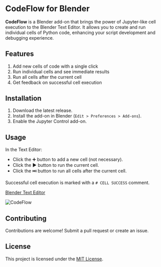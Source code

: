 ## <span style="font-size:larger;">CodeFlow for Blender</span>

**CodeFlow** is a Blender add-on that brings the power of Jupyter-like cell execution to the Blender Text Editor. It allows you to create and run individual cells of Python code, enhancing your script development and debugging experience.

## Features

1. Add new cells of code with a single click
2. Run individual cells and see immediate results
3. Run all cells after the current cell
4. Get feedback on successful cell execution

## Installation

1. Download the latest release.
2. Install the add-on in Blender (`Edit > Preferences > Add-ons`).
3. Enable the Jupyter Control add-on.

## Usage

In the Text Editor:

- Click the ➕ button to add a new cell (not necessary).
- Click the ▶️ button to run the current cell.
- Click the ⏭️ button to run all cells after the current cell.

Successful cell execution is marked with a `# CELL SUCCESS` comment.

[Blender Text Editor](https://github.com/hhhaj/Jupyter-Control/issues/1)

![CodeFlow](https://github.com/hhhaj/CodeFlow/assets/28511806/f52f7ac7-8be4-4d3b-bc78-431d3d739491)

## Contributing

Contributions are welcome! Submit a pull request or create an issue.

## License

This project is licensed under the [MIT License](LICENSE).
